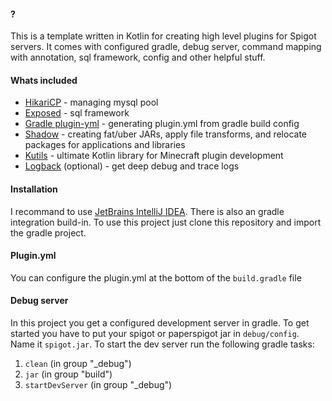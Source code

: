 #### ?
This is a template written in Kotlin for creating high level plugins for Spigot servers.
It comes with configured gradle, debug server, command mapping with annotation, sql framework, config and other helpful stuff.

#### Whats included

- [HikariCP](https://github.com/brettwooldridge/HikariCP) - managing mysql pool
- [Exposed](https://github.com/JetBrains/Exposed) - sql framework
- [Gradle plugin-yml](https://github.com/Minecrell/plugin-yml) - generating plugin.yml from gradle build config
- [Shadow](https://github.com/johnrengelman/shadow) - creating fat/uber JARs, apply file transforms, and relocate packages for applications and libraries
- [Kutils](https://github.com/hazae41/mc-kutils) - ultimate Kotlin library for Minecraft plugin development
- [Logback](https://github.com/qos-ch/logback) (optional) - get deep debug and trace logs

#### Installation

I recommand to use [JetBrains IntelliJ IDEA](https://www.jetbrains.com/de-de/idea/). There is also an gradle integration build-in.
To use this project just clone this repository and import the gradle project.

#### Plugin.yml
You can configure the plugin.yml at the bottom of the `build.gradle` file

#### Debug server

In this project you get a configured development server in gradle. To get started you have to put your spigot or paperspigot jar in `debug/config`. Name it `spigot.jar`.
To start the dev server run the following gradle tasks:

1. ```clean``` (in group "_debug")
2. ```jar``` (in group "build")
3. ```startDevServer``` (in group "_debug")
